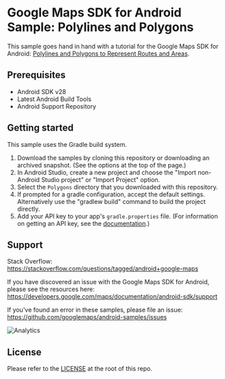 Google Maps SDK for Android Sample: Polylines and Polygons
==========================================================

This sample goes hand in hand with a tutorial for the Google Maps SDK for Android:
[Polylines and Polygons to Represent Routes and Areas](https://developers.google.com/maps/documentation/android-sdk/polygon-tutorial).

Prerequisites
--------------

- Android SDK v28
- Latest Android Build Tools
- Android Support Repository

Getting started
---------------

This sample uses the Gradle build system.

1. Download the samples by cloning this repository or downloading an archived
  snapshot. (See the options at the top of the page.)
1. In Android Studio, create a new project and choose the "Import non-Android Studio project" or
  "Import Project" option.
1. Select the `Polygons` directory that you downloaded with this repository.
1. If prompted for a gradle configuration, accept the default settings.
  Alternatively use the "gradlew build" command to build the project directly.
1. Add your API key to your app's `gradle.properties` file.
  (For information on getting an API key, see the
  [documentation](https://developers.google.com/maps/documentation/android-sdk/signup).)

Support
-------

Stack Overflow: https://stackoverflow.com/questions/tagged/android+google-maps

If you have discovered an issue with the Google Maps SDK for Android, please see
the resources here: https://developers.google.com/maps/documentation/android-sdk/support

If you've found an error in these samples, please file an issue:
https://github.com/googlemaps/android-samples/issues

![Analytics](https://ga-beacon.appspot.com/UA-12846745-20/android-samples-apidemos/readme?pixel)

License
-------

Please refer to the [LICENSE](https://github.com/googlemaps/android-samples/blob/master/LICENSE) at the root of this repo.

